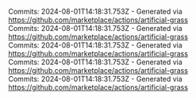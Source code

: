 Commits: 2024-08-01T14:18:31.753Z - Generated via https://github.com/marketplace/actions/artificial-grass
<br>
Commits: 2024-08-01T14:18:31.753Z - Generated via https://github.com/marketplace/actions/artificial-grass
<br>
Commits: 2024-08-01T14:18:31.753Z - Generated via https://github.com/marketplace/actions/artificial-grass
<br>
Commits: 2024-08-01T14:18:31.753Z - Generated via https://github.com/marketplace/actions/artificial-grass
<br>
Commits: 2024-08-01T14:18:31.753Z - Generated via https://github.com/marketplace/actions/artificial-grass
<br>
